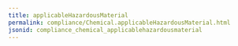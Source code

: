 ```yaml
---
title: applicableHazardousMaterial
permalink: compliance/Chemical.applicableHazardousMaterial.html
jsonid: compliance_chemical_applicablehazardousmaterial
---
```

